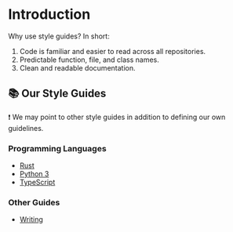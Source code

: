 # Introduction

Why use style guides? In short:

1. Code is familiar and easier to read across all repositories.
2. Predictable function, file, and class names.
3. Clean and readable documentation.

## :books: Our Style Guides

:exclamation: We may point to other style guides in addition to defining our own guidelines.

### Programming Languages
- [Rust](./rust.md)
- [Python 3](./python3.md)
- [TypeScript](./typescript.md)

### Other Guides
- [Writing](./writing.md)